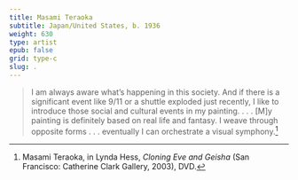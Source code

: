 ```yaml
---
title: Masami Teraoka
subtitle: Japan/United States, b. 1936
weight: 630
type: artist
epub: false
grid: type-c
slug: .
---
```


>I am always aware what’s happening in this society. And if there is a significant event like 9/11 or a shuttle exploded just recently, I like to introduce those social and cultural events in my painting. . . . \[M\]y painting is definitely based on real life and fantasy. I weave through opposite forms . . . eventually I can orchestrate a visual symphony.[^1]

[^1]: Masami Teraoka, in Lynda Hess, *Cloning Eve and Geisha* (San Francisco: Catherine Clark Gallery, 2003), DVD.
